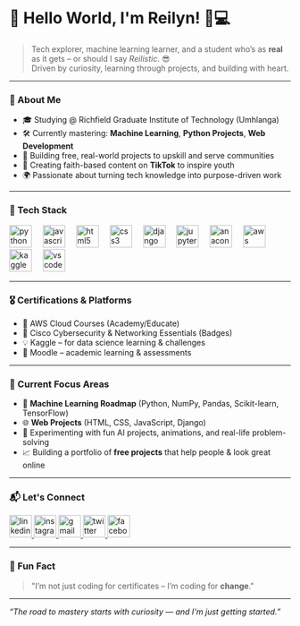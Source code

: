 
# 👋 Hello World, I'm Reilyn! 🧠💻

> Tech explorer, machine learning learner, and a student who’s as **real** as it gets – or should I say *Reilistic*. 😎  
> Driven by curiosity, learning through projects, and building with heart.

---

### 🧩 About Me
- 🎓 Studying @ Richfield Graduate Institute of Technology (Umhlanga)
- 🛠️ Currently mastering: **Machine Learning**, **Python Projects**, **Web Development**
- 🌱 Building free, real-world projects to upskill and serve communities
- 📸 Creating faith-based content on **TikTok** to inspire youth
- 🌍 Passionate about turning tech knowledge into purpose-driven work

---

### 💼 Tech Stack

<div align="left">
  <img src="https://cdn.jsdelivr.net/gh/devicons/devicon/icons/python/python-original.svg" height="40" alt="python logo" />
  <img width="12"/>
  <img src="https://cdn.jsdelivr.net/gh/devicons/devicon/icons/javascript/javascript-original.svg" height="40" alt="javascript logo" />
  <img width="12"/>
  <img src="https://cdn.jsdelivr.net/gh/devicons/devicon/icons/html5/html5-original.svg" height="40" alt="html5 logo" />
  <img width="12"/>
  <img src="https://cdn.jsdelivr.net/gh/devicons/devicon/icons/css3/css3-original.svg" height="40" alt="css3 logo" />
  <img width="12"/>
  <img src="https://cdn.jsdelivr.net/gh/devicons/devicon/icons/django/django-plain.svg" height="40" alt="django logo" />
  <img width="12"/>
  <img src="https://cdn.jsdelivr.net/gh/devicons/devicon/icons/jupyter/jupyter-original.svg" height="40" alt="jupyter logo" />
  <img width="12"/>
  <img src="https://cdn.jsdelivr.net/gh/devicons/devicon/icons/anaconda/anaconda-original.svg" height="40" alt="anaconda logo" />
  <img width="12"/>
  <img src="https://cdn.jsdelivr.net/gh/devicons/devicon/icons/amazonwebservices/amazonwebservices-line-wordmark.svg" height="40" alt="aws logo" />
  <img width="12"/>
  <img src="https://cdn.jsdelivr.net/gh/devicons/devicon/icons/kaggle/kaggle-original.svg" height="40" alt="kaggle logo" />
  <img width="12"/>
  <img src="https://cdn.jsdelivr.net/gh/devicons/devicon/icons/vscode/vscode-original.svg" height="40" alt="vscode logo" />
</div>

---

### 🎖️ Certifications & Platforms

- 🥇 AWS Cloud Courses (Academy/Educate)
- 🥇 Cisco Cybersecurity & Networking Essentials (Badges)
- 💡 Kaggle – for data science learning & challenges
- 🧠 Moodle – academic learning & assessments

---

### 🧠 Current Focus Areas
- 📘 **Machine Learning Roadmap** (Python, NumPy, Pandas, Scikit-learn, TensorFlow)
- 🌐 **Web Projects** (HTML, CSS, JavaScript, Django)
- 🧪 Experimenting with fun AI projects, animations, and real-life problem-solving
- 📈 Building a portfolio of **free projects** that help people & look great online

---

### 📬 Let's Connect

<div align="left">
  <a href="https://linkedin.com/in/YOUR-LINK-HERE" target="_blank">
    <img src="https://raw.githubusercontent.com/maurodesouza/profile-readme-generator/master/src/assets/icons/social/linkedin/default.svg" width="40" alt="linkedin logo" />
  </a>
  <a href="https://instagram.com/YOUR-HANDLE-HERE" target="_blank">
    <img src="https://raw.githubusercontent.com/maurodesouza/profile-readme-generator/master/src/assets/icons/social/instagram/default.svg" width="40" alt="instagram logo" />
  </a>
  <a href="mailto:YOUR-EMAIL@gmail.com" target="_blank">
    <img src="https://raw.githubusercontent.com/maurodesouza/profile-readme-generator/master/src/assets/icons/social/gmail/default.svg" width="40" alt="gmail logo" />
  </a>
  <a href="https://twitter.com/YOUR-HANDLE-HERE" target="_blank">
    <img src="https://raw.githubusercontent.com/maurodesouza/profile-readme-generator/master/src/assets/icons/social/twitter/default.svg" width="40" alt="twitter logo" />
  </a>
  <a href="https://facebook.com/YOUR-HANDLE-HERE" target="_blank">
    <img src="https://raw.githubusercontent.com/maurodesouza/profile-readme-generator/master/src/assets/icons/social/facebook/default.svg" width="40" alt="facebook logo" />
  </a>
</div>

---

### 🔖 Fun Fact  
> "I’m not just coding for certificates – I’m coding for **change**."

<!-- END -->


---

_“The road to mastery starts with curiosity — and I'm just getting started.”_


